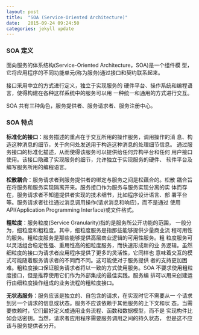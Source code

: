 ```yaml
---
layout: post
title:  "SOA (Service-Oriented Architecture)"
date:   2015-09-24 09:24:50
categories: jekyll update
---
```


### SOA 定义

面向服务的体系结构(Service-Oriented Architecture，SOA)是一个组件模
型，它将应用程序的不同功能单元(称为服务)通过接口和契约联系起来。   

接口采用中立的方式进行定义，独立于实现服务的
硬件平台、操作系统和编程语言，使得构建在各种这样系统中的服务可以用
一种统一和通用的方式进行交互。    

SOA 共有三种角色，服务提供者、服务请求者、服务注册中心。  

### SOA 特点 

**标准化的接口**：服务描述的重点在于交互所用的操作服务，调用操作的消
息、构造这种消息的细节，关于向何处发送用于构造这种消息的处理细节信息。
通过服务接口的标准化描述，从而使得该服务可以提供给任何异构平台和任何
用户接口使用。该接口隐藏了实现服务的细节，允许独立于实现服务的硬件、
软件平台及编写服务所用的编程语言。  

**松散耦合**：服务请求者到服务提供者的绑定与服务之间是松藕合的。松散
耦合旨在将服务和服务实现隔离开来。服务接口作为服务与服务实现分离的实
体而存在，服务请求者不知道提供者实现的技术细节，比如程序设计语言、部
署平台等。服务请求者往往通过消息调用操作(请求消息和响应)，而不是通过
使用API(Application Programming Interface)或文件格式。  

**粗粒度**：服务粒度(Service Granularity)指的是服务所公开功能的范围，
一般分为，细粒度和粗粒度。其中，细粒度服务是指那些能够提供少量商业流
程可用性的服务。粗粒度服务是那些能够提供高层商业逻辑的可用性服务。粗
粒度服务可以灵活组合稳定性强、重用性高的细粒度服务，而快速形成新的业
务逻辑。虽然细粒度的接口为请求者应用程序提供了更多的灵活性，它同样也
意味着交互的模式可能随着服务请求者的不同而不同。这可能使对于服务提供
者的支持更加困难。粗粒度接口保证服务请求者将以一致的方式使用服务。SOA
不要求使用粗粒度接口，但是推荐使用它们作为外部集成的最佳实践。服务编
排可以用来创建运行由细粒度操作组成的业务流程的粗粒度接口。  

**无状态服务**：服务应该是独立的、自包含的请求，在实现时它不需要从一
个请求到另一个请求的信息或状态。服务不应该依赖于其他服务的上下文和状
态。当需要依赖时，它们最好定义成通用业务流程、函数和数据模型，而不是
实现构件比如会话密钥。当然，请求者应用程序需要服务调用之间的持久状态，
但是这不应该与服务提供者分开。



